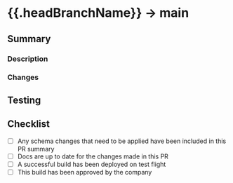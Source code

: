 # {{.headBranchName}} -> main

## Summary

### Description
<!-- Write a brief description of the changes introduced by this PR -->

### Changes
<!-- List out the changes -->
<!-- - tls-111(fix): Fixed xyz -->

## Testing
<!-- List out all tests performed on this rc build -->
<!-- - [ ] Tested change from commit xyz -->

## Checklist

- [ ] Any schema changes that need to be applied have been included in this PR summary
- [ ] Docs are up to date for the changes made in this PR
- [ ] A successful build has been deployed on test flight
- [ ] This build has been approved by the company
